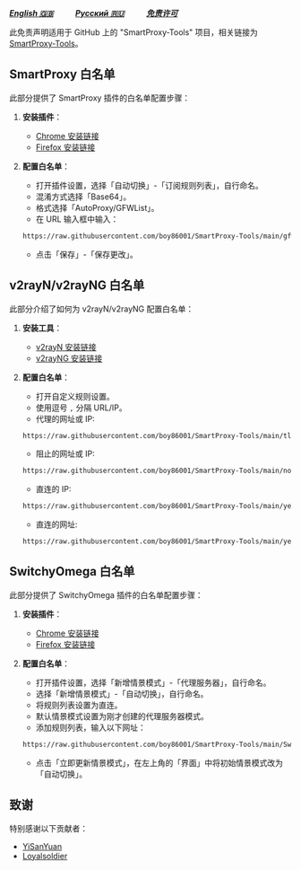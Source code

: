 [***English 🇬🇧***](README.md)&nbsp;&nbsp;&nbsp;&nbsp;&nbsp;&nbsp;&nbsp;&nbsp;&nbsp;&nbsp;[***Русский 🇷🇺***](README-🇷🇺.md)&nbsp;&nbsp;&nbsp;&nbsp;&nbsp;&nbsp;&nbsp;&nbsp;&nbsp;&nbsp;[***免责许可***](https://github.com/boy86001/SmartProxy-Tools/wiki/%E5%85%8D%E8%B4%A3%E5%A3%B0%E6%98%8EDisclaimer) 

此免责声明适用于 GitHub 上的 "SmartProxy-Tools" 项目，相关链接为 [SmartProxy-Tools](https://github.com/boy86001/SmartProxy-Tools)。

## SmartProxy 白名单

此部分提供了 SmartProxy 插件的白名单配置步骤：

1. **安装插件**：
   - [Chrome 安装链接](https://chromewebstore.google.com/detail/smartproxy/jogcnplbkgkfdakgdenhlpcfhjioidoj)
   - [Firefox 安装链接](https://addons.mozilla.org/en-US/firefox/addon/smartproxy/)

2. **配置白名单**：
   - 打开插件设置，选择「自动切换」-「订阅规则列表」，自行命名。
   - 混淆方式选择「Base64」。
   - 格式选择「AutoProxy/GFWList」。
   - 在 URL 输入框中输入：

   ```bash
   https://raw.githubusercontent.com/boy86001/SmartProxy-Tools/main/gfwlist.txt
   ```

   - 点击「保存」-「保存更改」。

## v2rayN/v2rayNG 白名单

此部分介绍了如何为 v2rayN/v2rayNG 配置白名单：

1. **安装工具**：
   - [v2rayN 安装链接](https://github.com/2dust/v2rayN)
   - [v2rayNG 安装链接](https://github.com/2dust/v2rayNG)

2. **配置白名单**：
   - 打开自定义规则设置。
   - 使用逗号 `,` 分隔 URL/IP。
   - 代理的网址或 IP:

   ```bash
   https://raw.githubusercontent.com/boy86001/SmartProxy-Tools/main/tlURL_Z.xml
   ```

   - 阻止的网址或 IP:

   ```bash
   https://raw.githubusercontent.com/boy86001/SmartProxy-Tools/main/noURL_Z.xml
   ```

   - 直连的 IP:

   ```bash
   https://raw.githubusercontent.com/boy86001/SmartProxy-Tools/main/yesIP_Z.xml
   ```

   - 直连的网址:

   ```bash
   https://raw.githubusercontent.com/boy86001/SmartProxy-Tools/main/yesURL_Z.xml
   ```

## SwitchyOmega 白名单

此部分提供了 SwitchyOmega 插件的白名单配置步骤：

1. **安装插件**：
   - [Chrome 安装链接](https://chrome.google.com/webstore/detail/proxy-switchyomega/padekgcemlokbadohgkifijomclgjgif)
   - [Firefox 安装链接](https://addons.mozilla.org/en-US/firefox/addon/switchyomega/)

2. **配置白名单**：
   - 打开插件设置，选择「新增情景模式」-「代理服务器」，自行命名。
   - 选择「新增情景模式」-「自动切换」，自行命名。
   - 将规则列表设置为直连。
   - 默认情景模式设置为刚才创建的代理服务器模式。
   - 添加规则列表，输入以下网址：

   ```bash
   https://raw.githubusercontent.com/boy86001/SmartProxy-Tools/main/Switchy_Z.sorl
   ```

   - 点击「立即更新情景模式」，在左上角的「界面」中将初始情景模式改为「自动切换」。

## 致谢

特别感谢以下贡献者：

- [YiSanYuan](https://github.com/boy86001)
- [Loyalsoldier](https://github.com/Loyalsoldier/geoip)

